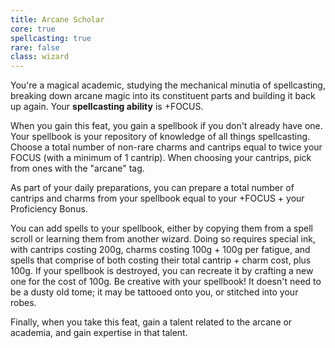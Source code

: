 ```yaml
---
title: Arcane Scholar
core: true
spellcasting: true
rare: false
class: wizard
---
```

You're a magical academic, studying the mechanical minutia of spellcasting, breaking down arcane magic into its constituent parts and building it back up again. Your **spellcasting ability** is +FOCUS.

When you gain this feat, you gain a spellbook if you don't already have one. Your spellbook is your repository of knowledge of all things spellcasting. Choose a total number of non-rare charms and cantrips equal to twice your FOCUS (with a minimum of 1 cantrip). When choosing your cantrips, pick from ones  with the "arcane" tag.

As part of your daily preparations, you can prepare a total number of cantrips and charms from your spellbook equal to your +FOCUS + your Proficiency Bonus.

You can add spells to your spellbook, either by copying them from a spell scroll or learning them from another wizard. Doing so requires special ink, with cantrips costing 200g, charms costing 100g + 100g per fatigue, and spells that comprise of both costing their total cantrip + charm cost, plus 100g. If your spellbook is destroyed, you can recreate it by crafting a new one for the cost of 100g. Be creative with your spellbook! It doesn't need to be a dusty old tome; it may be tattooed onto you, or stitched into your robes.

Finally, when you take this feat, gain a talent related to the arcane or academia, and gain expertise in that talent.

